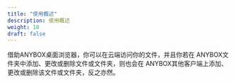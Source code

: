 ```yaml
---
title: "使用概述"
description: 使用概述
weight: 10
draft: false
---
```


借助ANYBOX桌面浏览器，你可以在云端访问你的文件，并且你若在 ANYBOX文件夹中添加、更改或删除文件或文件夹，则也会在 ANYBOX其他客户端上添加、更改或删除该文件或文件夹，反之亦然。 

